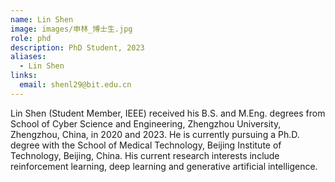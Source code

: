 ```yaml
---
name: Lin Shen
image: images/申林_博士生.jpg
role: phd
description: PhD Student, 2023
aliases:
  - Lin Shen
links:
  email: shenl29@bit.edu.cn
---
```


Lin Shen (Student Member, IEEE) received his B.S. and M.Eng. degrees from School of Cyber Science and Engineering, Zhengzhou University, Zhengzhou, China, in 2020 and 2023. He is currently pursuing a Ph.D. degree with the School of Medical Technology, Beijing Institute of Technology, Beijing, China. His current research interests include reinforcement learning, deep learning and generative artificial intelligence.

